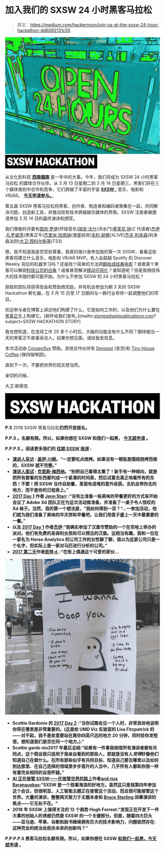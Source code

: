 # 加入我们的 SXSW 24 小时黑客马拉松

> 原文：<https://medium.com/hackernoon/join-us-at-the-sxsw-24-hour-hackathon-dd6092131c55>

![](img/b88383363ffd6858c06303d98acb78f8.png)[![](img/de5133efed9443f4e5f27f6024b88d88.png)](https://goo.gl/8kyZ8V)

从文化到科技 [**西南偏南**](https://goo.gl/k9oXRU) 是一年中的大事。今年，我们将成为 SXSW 24 小时黑客马拉松 的媒体合作伙伴。从 3 月 13 日星期二到 3 月 14 日星期三，黑客们将在三个媒体类别中合作和竞争，它们跨越了丰富的宇宙 [**SXSW** :](https://goo.gl/k9oXRU) 音乐、电影和 VR/AR。 [**今天申请参与。**](https://www.sxsw.com/conference/sxsw-hackathon/?ref=hackernoon#apply)

第五届 SXSW 黑客马拉松将黑客、创作者、制造者和编码者聚集在一起，共同解决问题，创造新工具，并推动现有技术跨越娱乐媒体的界限。SXSW 注册者被邀请参加 3 月 14 日的最终演讲和颁奖。

我们尊敬的评委有[图欣·罗伊](https://www.universalmusic.com/universal-music-group-appoints-tuhin-roy-vice-president-new-digital-business/)(环球音乐)[瑞安·沃什](http://floodgate.com/ryan-walsh/)(洪水门)[蒂芙尼·钟](https://medium.com/u/e0f54ea3c1a5?source=post_page-----dd6092131c55--------------------------------)(Z 代语者)[杰伊·扎罗威茨](https://medium.com/u/26404b72aeb4?source=post_page-----dd6092131c55--------------------------------)(黑客正午)[杰里米·加德纳](https://medium.com/u/6efd0bda6fd5?source=post_page-----dd6092131c55--------------------------------)(澳盛投资)[韦科·胡佛](https://www.linkedin.com/in/waco-hoover-3928a014/)(XLIVE)[杰夫·利本森](http://www.liebensonlaw.com/)(利本森法则)[大卫·西科尔斯基](https://earmilk.com/author/david-sikorski/)(T33)

嗯，我不知道我是否受到尊重，我真的很兴奋参加我的第一次 SXSW，看看这些黑客将建立什么音乐，电影和 VR/AR MVP。有人会超越 Spotify 的 Discover Weekly 背后的机器学习吗？还是找个简单的方法把[翻拍成经典电影](https://hackernoon.com/remastering-classic-films-in-tensorflow-with-pix2pix-f4d551fa0503)？或者某个黑客可以解锁[科技公司的白象](https://hackernoon.com/virtual-reality-techs-white-elephant-7fb03b33443b)？或者甚至解决[移动可视化](https://hackernoon.com/can-augmented-reality-solve-mobile-visualization-f06c008f8f84)？谁知道呢？但是我相信伟大的技术随时都可能开始。为什么不参加 SXSW 的 24 小时黑客马拉松？

获胜的团队将获得现金和赞助商奖励，并有机会参加为期 3 天的 SXSW Hackathon 孵化器，在 3 月 15 日至 17 日期间与一群行业导师一起调整他们的项目。

欢迎参与者在博客上讲述他们构建了什么，它是如何工作的，以及他们为什么要在[黑客正午](http://hackernoon.com)上构建它。[邮件给我们发布。](mailto:stories@amipublications.com?subject=SXSW HACKATHON STORY)

我也想知道，在连续工作 20 多个小时后，大脑的功能会有什么不同？期待相当一天的黑客正午故事采访人。如果你想见面，请给我发信息。

本次活动由 [ConsenSys](https://medium.com/u/6c7078bf7b01?source=post_page-----dd6092131c55--------------------------------) 赞助。其他合作伙伴有 [Devpost](https://devpost.com/?ref=hackernoon) (发货)和 [Tiny House Coffee](https://www.tinyhousecoffeeroasters.com/?ref=hackernoon) (保持咖啡因)。

直到下一次，不要把世界的现实想当然。

亲切的问候，

大卫·斯穆克

[![](img/7ea8257a3e2e10249a160ba91149fb1b.png)](https://goo.gl/8kyZ8V)

**P.S** 2018 SXSW 黑客马拉松[](https://goo.gl/8kyZ8V)**仍然开放报名。**

****P.P.S** 。名额有限。所以，如果你想在 SXSW 和我们一起黑， [**今天就申请**](https://goo.gl/8kyZ8V) 。**

****P.P.P.S** 。阅读更多我们的 [**往期 SXSW 报道**](https://hackernoon.com/tagged/sxsw) :**

*   **[演讲人采访](https://hackernoon.com/march-magic-memories-guy-kawasaki-e47604695fe) : [盖伊·川崎](https://medium.com/u/48f43b52b6dd?source=post_page-----dd6092131c55--------------------------------)。“一定要吃点烧烤。如果没有一顿饭是围绕烧烤而做的，SXSW 就不完整。”**
*   **[演讲人面试](https://hackernoon.com/march-magic-memories-chris-messina-83524f922f07) : [克里斯·梅西纳](https://medium.com/u/2229dec1a44f?source=post_page-----dd6092131c55--------------------------------)。“别把自己看得太重了！新手有一种倾向，就是把所有要看的东西都列成一个紧凑的时间表，然后试着去真正地看所有的东西！不要！把 SXSW 当作自助餐，里面有成堆的意外收获。去机会带你去的地方，而不是你的日程表上。”**
*   **[2017 Day 1](https://hackernoon.com/sxsw-2017-day-one-recap-bb64418f4e3e) 作者 [Jenn Starr](https://medium.com/u/84606c86ee20?source=post_page-----dd6092131c55--------------------------------) :“没有比准备一些美味的早餐更好的方式来开始会议了 Adobe Xd 团队正在为这次活动做准备，并准备了一桌子令人惊叹的 Xd 袜子。当然，我的第一个想法是，“我如何得到一双？“…一参加活动，他们就为我们准备了美味的华夫饼和早餐吧，让我们用盘子盛上一天中最重要的一餐。”**
*   **以及 [2017 Day 1](https://hackernoon.com/sxsw-diary-day-two-i-think-i-get-it-dc7fffa861b6) 作者[杰伊](https://medium.com/u/7f208f292284?source=post_page-----dd6092131c55--------------------------------):“我确实参加了汉堡市赞助的一个在空地上举办的派对。他们有免费的圣保利女孩和可以预见的汉堡。这相当有趣，我和一位在一家名为 Horse Analytics 的公司工作的女性聊了聊，我以为这家公司只是一个名字，但实际上是一家对马匹进行分析的公司。”**
*   **[2017 第二天](https://hackernoon.com/day-2-sxsw-7a3eda9880a0)作者[凯特 d.](https://medium.com/u/3914a6996e2e?source=post_page-----dd6092131c55--------------------------------) :“在街上偶遇这个可爱的家伙…**

**[![](img/604975b4bf3356030933e8ac4b60b4b2.png)](https://hackernoon.com/day-2-sxsw-7a3eda9880a0)**

*   **Scottie Gardonio 的 [2017 Day 2](https://hackernoon.com/long-lines-big-crowds-and-information-galore-875ade2065d) :“当你试图会见一个人时，非常具体地说明你将在哪里是非常重要的。(这是给 UMD Viz 实验室的 Lisa Fitzpatrick 的——对不起，我不是故意要站在离你四英尺远的地方 20 分钟，同时给你发短信，想知道我们是否在同一个地方。)."**
*   **Scottie gardo nio2017 年最后总结:“如果有一件事我相信所有演讲者都有共同点，这个假设我只适用于我亲自看到的那些人，那就是没有人*觉得*好像他们知道自己在做什么。在所有那些似乎有共同目标、知道自己要去哪里以及如何到达那里、在自己选择的领域里步步高升的人当中，几乎所有人都和你我一样有着完全相同的自我怀疑。”**
*   **[AI 正在接管 SXSW——在接管世界的路上](https://hackernoon.com/ai-is-taking-over-sxsw-on-the-way-to-take-over-the-world-bac45ddf4b8f)作者[and rius Baranauskas](https://medium.com/u/aafddc4c734d?source=post_page-----dd6092131c55--------------------------------):“SXSW 是一个观看海浪的好地方。虽然这只是我第四年参加这个会议，但很明显，人工智能主题正在接管这个活动，而且很可能接管这个世界。大量的演讲，整整两天致力于主题本身和 [Bruce Sterling](https://medium.com/u/818999f7d461?source=post_page-----dd6092131c55--------------------------------) 闭幕演讲的焦点——它无处不在。"**
*   **2018 年 SXSW 上值得关注的 12 个趋势 Hugh Forrest:“发现正在开发下一件大事的创始人的诱惑仍然是 SXSW 的一个关键部分。但是，随着四大巨头——亚马逊、苹果、谷歌和脸书继续拥有巨大的技术影响力，问题依然存在:这种完全的统治会扼杀未来的创新吗？”**

****P.P.P.P.S** 黑客马拉松名额有限。所以，如果你想在 SXSW [**和我们一起黑，今天就申请**](https://goo.gl/8kyZ8V) 。**